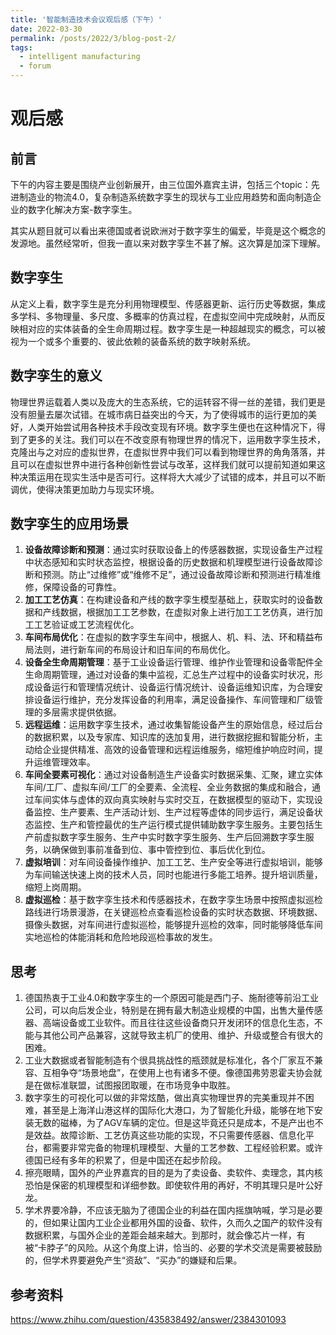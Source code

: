 ```yaml
---
title: '智能制造技术会议观后感（下午）'
date: 2022-03-30
permalink: /posts/2022/3/blog-post-2/
tags:
  - intelligent manufacturing
  - forum
---
```

# 观后感

## 前言
下午的内容主要是围绕产业创新展开，由三位国外嘉宾主讲，包括三个topic：先进制造业的物流4.0，复杂制造系统数字孪生的现状与工业应用趋势和面向制造企业的数字化解决方案-数字孪生。

其实从题目就可以看出来德国或者说欧洲对于数字孪生的偏爱，毕竟是这个概念的发源地。虽然经常听，但我一直以来对数字孪生不甚了解。这次算是加深下理解。

## 数字孪生
从定义上看，数字孪生是充分利用物理模型、传感器更新、运行历史等数据，集成多学科、多物理量、多尺度、多概率的仿真过程，在虚拟空间中完成映射，从而反映相对应的实体装备的全生命周期过程。数字孪生是一种超越现实的概念，可以被视为一个或多个重要的、彼此依赖的装备系统的数字映射系统。

## 数字孪生的意义
物理世界运载着人类以及庞大的生态系统，它的运转容不得一丝的差错，我们更是没有胆量去屡次试错。在城市病日益突出的今天，为了使得城市的运行更加的美好，人类开始尝试用各种技术手段改变现有环境。数字孪生便也在这种情况下，得到了更多的关注。我们可以在不改变原有物理世界的情况下，运用数字孪生技术，克隆出与之对应的虚拟世界，在虚拟世界中我们可以看到物理世界的角角落落，并且可以在虚拟世界中进行各种创新性尝试与改革，这样我们就可以提前知道如果这种决策运用在现实生活中是否可行。这样将大大减少了试错的成本，并且可以不断调优，使得决策更加助力与现实环境。

## 数字孪生的应用场景
1. **设备故障诊断和预测**：通过实时获取设备上的传感器数据，实现设备生产过程中状态感知和实时状态监控，根据设备的历史数据和机理模型进行设备故障诊断和预测。防止“过维修”或“维修不足”，通过设备故障诊断和预测进行精准维修，保障设备的可靠性。
2. **加工工艺仿真**：在构建设备和产线的数字孪生模型基础上，获取实时的设备数据和产线数据，根据加工工艺参数，在虚拟对象上进行加工工艺仿真，进行加工工艺验证或工艺流程优化。
3. **车间布局优化**：在虚拟的数字孪生车间中，根据人、机、料、法、环和精益布局法则，进行新车间的布局设计和旧车间的布局优化。
4. **设备全生命周期管理**：基于工业设备运行管理、维护作业管理和设备零配件全生命周期管理，通过对设备的集中监视，汇总生产过程中的设备实时状况，形成设备运行和管理情况统计、设备运行情况统计、设备运维知识库，为合理安排设备运行维护，充分发挥设备的利用率，满足设备操作、车间管理和厂级管理的多层需求提供依据。
5. **远程运维**：运用数字孪生技术，通过收集智能设备产生的原始信息，经过后台的数据积累，以及专家库、知识库的迭加复用，进行数据挖掘和智能分析，主动给企业提供精准、高效的设备管理和远程运维服务，缩短维护响应时间，提升运维管理效率。
6. **车间全要素可视化**：通过对设备制造生产设备实时数据采集、汇聚，建立实体车间/工厂、虚拟车间/工厂的全要素、全流程、全业务数据的集成和融合，通过车间实体与虚体的双向真实映射与实时交互，在数据模型的驱动下，实现设备监控、生产要素、生产活动计划、生产过程等虚体的同步运行，满足设备状态监控、生产和管控最优的生产运行模式提供辅助数字孪生服务。主要包括生产前虚拟数字孪生服务、生产中实时数字孪生服务、生产后回溯数字孪生服务，以确保做到事前准备到位、事中管控到位、事后优化到位。
7. **虚拟培训**：对车间设备操作维护、加工工艺、生产安全等进行虚拟培训，能够为车间输送快速上岗的技术人员，同时也能进行多能工培养。提升培训质量，缩短上岗周期。
8. **虚拟巡检**：基于数字孪生技术和传感器技术，在数字孪生场景中按照虚拟巡检路线进行场景漫游，在关键巡检点查看巡检设备的实时状态数据、环境数据、摄像头数据，对车间进行虚拟巡检，能够提升巡检的效率，同时能够降低车间实地巡检的体能消耗和危险地段巡检事故的发生。

## 思考
1. 德国热衷于工业4.0和数字孪生的一个原因可能是西门子、施耐德等前沿工业公司，可以向后发企业，特别是在拥有最大制造业规模的中国，出售大量传感器、高端设备或工业软件。而且往往这些设备商只开发闭环的信息化生态，不能与其他公司产品兼容，这就导致主机厂的使用、维护、升级或整合有很大的困难。
2. 工业大数据或者智能制造有个很具挑战性的瓶颈就是标准化，各个厂家互不兼容、互相争夺“场景地盘”，在使用上也有诸多不便。像德国弗劳恩霍夫协会就是在做标准联盟，试图报团取暖，在市场竞争中取胜。
3. 数字孪生的可视化可以做的非常炫酷，做出真实物理世界的完美重现并不困难，甚至是上海洋山港这样的国际化大港口，为了智能化升级，能够在地下安装无数的磁棒，为了AGV车辆的定位。但是这毕竟还只是成本，不是产出也不是效益。故障诊断、工艺仿真这些功能的实现，不只需要传感器、信息化平台，都需要非常完备的物理机理模型、大量的工艺参数、工程经验积累。或许德国已经有多年的积累了，但是中国还在起步阶段。
4. 擦亮眼睛，国外的产业界嘉宾的目的是为了卖设备、卖软件、卖理念，其内核恐怕是保密的机理模型和详细参数。即使软件用的再好，不明其理只是叶公好龙。
5. 学术界要冷静，不应该无脑为了德国企业的利益在国内摇旗呐喊，学习是必要的，但如果让国内工业企业都用外国的设备、软件，久而久之国产的软件没有数据积累，与国外企业的差距会越来越大。到那时，就会像芯片一样，有被“卡脖子”的风险。从这个角度上讲，恰当的、必要的学术交流是需要被鼓励的，但学术界要避免产生“资敌”、“买办”的嫌疑和后果。

## 参考资料
https://www.zhihu.com/question/435838492/answer/2384301093
